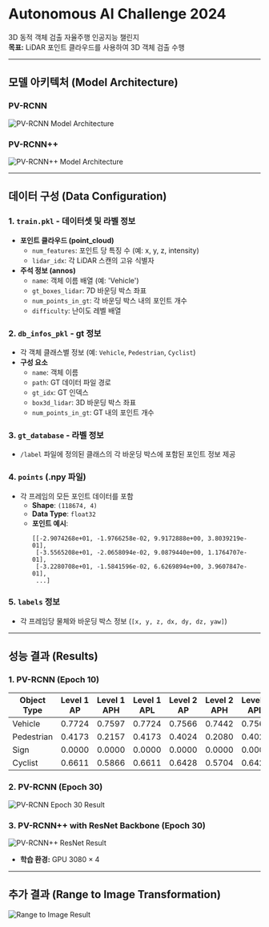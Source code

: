 # Autonomous AI Challenge 2024
3D 동적 객체 검출 자율주행 인공지능 챌린지   
**목표:** LiDAR 포인트 클라우드를 사용하여 3D 객체 검출 수행

---

## 모델 아키텍처 (Model Architecture)

### PV-RCNN
![PV-RCNN Model Architecture](https://github.com/user-attachments/assets/e53c7e5b-3566-4add-8cb4-64124a6b31dc)

### PV-RCNN++
![PV-RCNN++ Model Architecture](https://github.com/user-attachments/assets/5047ed61-b79d-4d37-8236-f45f54e0dc09)

---

## 데이터 구성 (Data Configuration)

### 1. `train.pkl` - 데이터셋 및 라벨 정보
- **포인트 클라우드 (point_cloud)**  
  - `num_features`: 포인트 당 특징 수 (예: x, y, z, intensity)
  - `lidar_idx`: 각 LiDAR 스캔의 고유 식별자
- **주석 정보 (annos)**  
  - `name`: 객체 이름 배열 (예: 'Vehicle')
  - `gt_boxes_lidar`: 7D 바운딩 박스 좌표
  - `num_points_in_gt`: 각 바운딩 박스 내의 포인트 개수
  - `difficulty`: 난이도 레벨 배열

### 2. `db_infos_pkl` - gt 정보
- 각 객체 클래스별 정보 (예: `Vehicle`, `Pedestrian`, `Cyclist`)
- **구성 요소**  
  - `name`: 객체 이름
  - `path`: GT 데이터 파일 경로
  - `gt_idx`: GT 인덱스
  - `box3d_lidar`: 3D 바운딩 박스 좌표
  - `num_points_in_gt`: GT 내의 포인트 개수

### 3. `gt_database` - 라벨 정보
- `/label` 파일에 정의된 클래스의 각 바운딩 박스에 포함된 포인트 정보 제공

### 4. `points` (.npy 파일)
- 각 프레임의 모든 포인트 데이터를 포함
  - **Shape**: `(118674, 4)`
  - **Data Type**: `float32`
  - **포인트 예시**:
    ```
    [[-2.9074268e+01, -1.9766258e-02, 9.9172888e+00, 3.8039219e-01],
     [-3.5565208e+01, -2.0658094e-02, 9.0879440e+00, 1.1764707e-01],
     [-3.2280708e+01, -1.5841596e-02, 6.6269894e+00, 3.9607847e-01],
     ...]
    ```

### 5. `labels` 정보
- 각 프레임당 물체와 바운딩 박스 정보 (`[x, y, z, dx, dy, dz, yaw]`)

---

## 성능 결과 (Results)

### 1. PV-RCNN (Epoch 10)
| Object Type   | Level 1 AP | Level 1 APH | Level 1 APL | Level 2 AP | Level 2 APH | Level 2 APL |
|---------------|------------|-------------|-------------|------------|-------------|-------------|
| Vehicle       | 0.7724     | 0.7597      | 0.7724      | 0.7566     | 0.7442      | 0.7566      |
| Pedestrian    | 0.4173     | 0.2157      | 0.4173      | 0.4024     | 0.2080      | 0.4024      |
| Sign          | 0.0000     | 0.0000      | 0.0000      | 0.0000     | 0.0000      | 0.0000      |
| Cyclist       | 0.6611     | 0.5866      | 0.6611      | 0.6428     | 0.5704      | 0.6428      |

### 2. PV-RCNN (Epoch 30)
![PV-RCNN Epoch 30 Result](https://github.com/user-attachments/assets/15dcc4f7-c311-4244-ae69-4b0870d84a4a)

### 3. PV-RCNN++ with ResNet Backbone (Epoch 30)
![PV-RCNN++ ResNet Result](https://github.com/user-attachments/assets/515593ae-7549-451a-9191-479243b57797)

- **학습 환경:** GPU 3080 × 4

---

## 추가 결과 (Range to Image Transformation)
![Range to Image Result](https://github.com/user-attachments/assets/d114791e-672e-4560-8ca3-d673d0f34edf)
